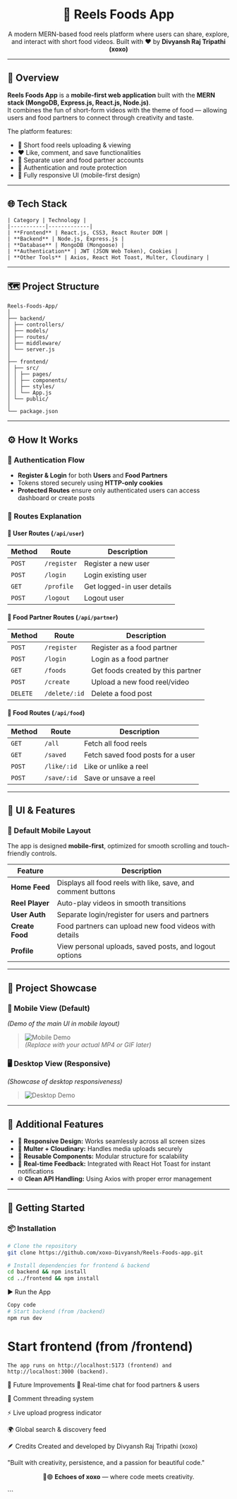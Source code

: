 <h1 align="center">🍱 Reels Foods App</h1>
<p align="center">
A modern MERN-based food reels platform where users can share, explore, and interact with short food videos.  
Built with ❤️ by <strong>Divyansh Raj Tripathi (xoxo)</strong>
</p>

---

## 🧠 Overview

**Reels Foods App** is a **mobile-first web application** built with the **MERN stack (MongoDB, Express.js, React.js, Node.js)**.  
It combines the fun of short-form videos with the theme of food — allowing users and food partners to connect through creativity and taste.  

The platform features:
- 🎥 Short food reels uploading & viewing  
- ❤️ Like, comment, and save functionalities  
- 👥 Separate user and food partner accounts  
- 🔐 Authentication and route protection  
- 📱 Fully responsive UI (mobile-first design)

---

## 🌐 Tech Stack
```
| Category | Technology |
|-----------|-------------|
| **Frontend** | React.js, CSS3, React Router DOM |
| **Backend** | Node.js, Express.js |
| **Database** | MongoDB (Mongoose) |
| **Authentication** | JWT (JSON Web Token), Cookies |
| **Other Tools** | Axios, React Hot Toast, Multer, Cloudinary |
```
---

## 🗺️ Project Structure
```
Reels-Foods-App/
│
├── backend/
│ ├── controllers/
│ ├── models/
│ ├── routes/
│ ├── middleware/
│ └── server.js
│
├── frontend/
│ ├── src/
│ │ ├── pages/
│ │ ├── components/
│ │ ├── styles/
│ │ └── App.js
│ └── public/
│
└── package.json
```
---
## ⚙️ How It Works

### 🔑 Authentication Flow
- **Register & Login** for both **Users** and **Food Partners**
- Tokens stored securely using **HTTP-only cookies**
- **Protected Routes** ensure only authenticated users can access dashboard or create posts

### 🧾 Routes Explanation

#### 🔹 User Routes (`/api/user`)
| Method | Route | Description |
|--------|--------|-------------|
| `POST` | `/register` | Register a new user |
| `POST` | `/login` | Login existing user |
| `GET` | `/profile` | Get logged-in user details |
| `POST` | `/logout` | Logout user |

#### 🔹 Food Partner Routes (`/api/partner`)
| Method | Route | Description |
|--------|--------|-------------|
| `POST` | `/register` | Register as a food partner |
| `POST` | `/login` | Login as a food partner |
| `GET` | `/foods` | Get foods created by this partner |
| `POST` | `/create` | Upload a new food reel/video |
| `DELETE` | `/delete/:id` | Delete a food post |

#### 🔹 Food Routes (`/api/food`)
| Method | Route | Description |
|--------|--------|-------------|
| `GET` | `/all` | Fetch all food reels |
| `GET` | `/saved` | Fetch saved food posts for a user |
| `POST` | `/like/:id` | Like or unlike a reel |
| `POST` | `/save/:id` | Save or unsave a reel |

---

## 🎨 UI & Features

### 📱 Default Mobile Layout
The app is designed **mobile-first**, optimized for smooth scrolling and touch-friendly controls.

| Feature | Description |
|----------|--------------|
| **Home Feed** | Displays all food reels with like, save, and comment buttons |
| **Reel Player** | Auto-play videos in smooth transitions |
| **User Auth** | Separate login/register for users and partners |
| **Create Food** | Food partners can upload new food videos with details |
| **Profile** | View personal uploads, saved posts, and logout options |

---

## 🎥 Project Showcase

### 📱 Mobile View (Default)
*(Demo of the main UI in mobile layout)*  
> ![Mobile Demo](./assets/mobile-demo.gif)  
*(Replace with your actual MP4 or GIF later)*  

### 🖥️ Desktop View (Responsive)
*(Showcase of desktop responsiveness)*  
> ![Desktop Demo](./assets/desktop-demo.gif)

---

## 🧩 Additional Features

- 🌈 **Responsive Design:** Works seamlessly across all screen sizes  
- 💾 **Multer + Cloudinary:** Handles media uploads securely  
- 🧱 **Reusable Components:** Modular structure for scalability  
- 🔔 **Real-time Feedback:** Integrated with React Hot Toast for instant notifications  
- 🌐 **Clean API Handling:** Using Axios with proper error management

---

## 🚀 Getting Started

### 📦 Installation

```bash
# Clone the repository
git clone https://github.com/xoxo-Divyansh/Reels-Foods-app.git

# Install dependencies for frontend & backend
cd backend && npm install
cd ../frontend && npm install
```
▶️ Run the App
```bash
Copy code
# Start backend (from /backend)
npm run dev
``` 
# Start frontend (from /frontend)
```npm start
The app runs on http://localhost:5173 (frontend) and http://localhost:3000 (backend).
```
🧠 Future Improvements
💬 Real-time chat for food partners & users

🧵 Comment threading system

⚡ Live upload progress indicator

🌍 Global search & discovery feed

🪶 Credits
Created and developed by Divyansh Raj Tripathi (xoxo)

"Built with creativity, persistence, and a passion for beautiful code."

<p align="center"> 🖤🟣 <strong>Echoes of xoxo</strong> — where code meets creativity. </p> ```






